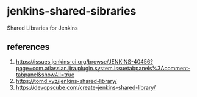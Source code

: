 # jenkins-shared-sibraries
Shared Libraries for Jenkins

## references

1. https://issues.jenkins-ci.org/browse/JENKINS-40456?page=com.atlassian.jira.plugin.system.issuetabpanels%3Acomment-tabpanel&showAll=true
2. https://tomd.xyz/jenkins-shared-library/
3. https://devopscube.com/create-jenkins-shared-library/

